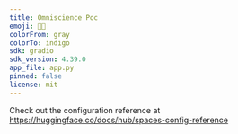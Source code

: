 ```yaml
---
title: Omniscience Poc
emoji: 🔬🧫
colorFrom: gray
colorTo: indigo
sdk: gradio
sdk_version: 4.39.0
app_file: app.py
pinned: false
license: mit
---
```


Check out the configuration reference at https://huggingface.co/docs/hub/spaces-config-reference
